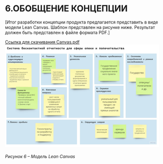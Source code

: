 # 6.ОБОБЩЕНИЕ КОНЦЕПЦИИ
[Итог разработки концепции продукта предлагается представить в виде модели Lean
Canvas.
Шаблон представлен на рисунке ниже. Результат должен быть представлен в файле
формата PDF.]

[Ссылка для скачивания Canvas.pdf ](./Canvas.pdf)
![](./canvas_new.jpg)

###### Рисунок 6 – Модель Lean Canvas